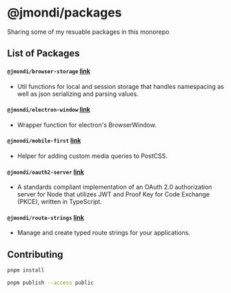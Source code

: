 # @jmondi/packages

Sharing some of my resuable packages in this monorepo

## List of Packages

#### `@jmondi/browser-storage` [link](./packages/browser-storage)

* Util functions for local and session storage that handles namespacing as well as json serializing and parsing values.

#### `@jmondi/electron-window` [link](./packages/electron-window)

* Wrapper function for electron's BrowserWindow.

#### `@jmondi/mobile-first` [link](./packages/mobile-first)

* Helper for adding custom media queries to PostCSS.

#### `@jmondi/oauth2-server` [link](https://github.com/jasonraimondi/ts-oauth2-server)

* A standards compliant implementation of an OAuth 2.0 authorization server for Node that utilizes JWT and Proof Key for Code Exchange (PKCE), written in TypeScript. 

#### `@jmondi/route-strings` [link](./packages/route-strings)

* Manage and create typed route strings for your applications.

## Contributing

```bash
pnpm install
```

```bash
pnpm publish --access public
```
